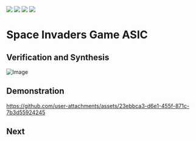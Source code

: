 ![](../../workflows/gds/badge.svg) ![](../../workflows/docs/badge.svg) ![](../../workflows/test/badge.svg) ![](../../workflows/fpga/badge.svg)

# Space Invaders Game ASIC 


## Verification and Synthesis
![Image](https://github.com/user-attachments/assets/b307bdb3-8c6f-4c6c-a6c4-f1d544d2ac32)


## Demonstration 

https://github.com/user-attachments/assets/23ebbca3-d6e1-455f-871c-7b3d55924245

## Next
